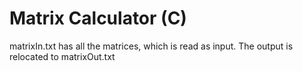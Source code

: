 # Matrix Calculator (C)

matrixIn.txt has all the matrices, which is read as input. The output is relocated to matrixOut.txt
